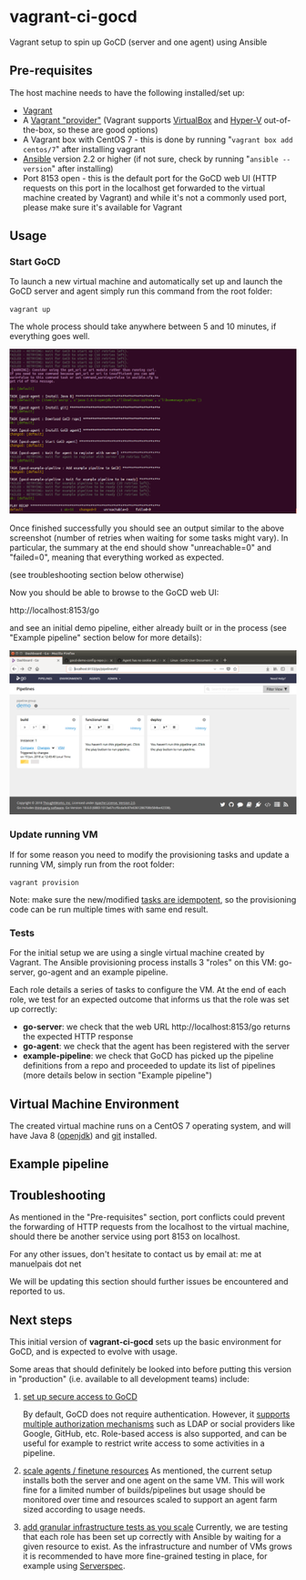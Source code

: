# vagrant-ci-gocd
Vagrant setup to spin up GoCD (server and one agent) using Ansible 

## Pre-requisites

The host machine needs to have the following installed/set up:

- [Vagrant](https://www.vagrantup.com/downloads.html)
- A [Vagrant "provider"](https://www.vagrantup.com/docs/providers/) (Vagrant supports [VirtualBox](https://www.virtualbox.org/) and [Hyper-V](https://www.microsoft.com/hyper-v) out-of-the-box, so these are good options)
- A Vagrant box with CentOS 7 - this is done by running "`vagrant box add centos/7`" after installing vagrant
- [Ansible](https://docs.ansible.com/ansible/latest/installation_guide/intro_installation.html#installing-the-control-machine) version 2.2 or higher (if not sure, check by running "`ansible --version`" after installing)
- Port 8153 open - this is the default port for the GoCD web UI (HTTP requests on this port in the localhost get forwarded to the virtual machine created by Vagrant) and while it's not a commonly used port, please make sure it's available for Vagrant

## Usage

### Start GoCD

To launch a new virtual machine and automatically set up and launch the GoCD server and agent simply run this command from the root folder:

`vagrant up`

The whole process should take anywhere between 5 and 10 minutes, if everything goes well.

![vagrant_up](images/vagrant_up.png)

Once finished successfully you should see an output similar to the above screenshot (number of retries when waiting for some tasks might vary). In particular, the summary at the end should show "unreachable=0" and "failed=0", meaning that everything worked as expected. 

(see troubleshooting section below otherwise)

Now you should be able to browse to the GoCD web UI:

http://localhost:8153/go

and see an initial demo pipeline, either already built or in the process (see "Example pipeline" section below for more details):

![GoCD-example-pipeline](images/GoCD-example-pipeline.png)

### Update running VM

If for some reason you need to modify the provisioning tasks and update a running VM, simply run from the root folder:

`vagrant provision`

Note: make sure the new/modified [tasks are idempotent](https://shadow-soft.com/ansible-idempotency-configuration-drift/), so the provisioning code can be run multiple times with same end result.

### Tests

For the initial setup we are using a single virtual machine created by Vagrant. The Ansible provisioning process installs 3 "roles" on this VM: go-server, go-agent and an example pipeline. 

Each role details a series of tasks to configure the VM. At the end of each role, we test for an expected outcome that informs us that the role was set up correctly:

- **go-server**: we check that the web URL http://localhost:8153/go returns the expected HTTP response
- **go-agent**: we check that the agent has been registered with the server
- **example-pipeline**: we check that GoCD has picked up the pipeline definitions from a repo and proceeded to update its list of pipelines (more details below in section "Example pipeline")

## Virtual Machine Environment

The created virtual machine runs on a CentOS 7 operating system, and will have Java 8 ([openjdk](http://openjdk.java.net/projects/jdk8/)) and [git](https://git-scm.com/doc) installed.

## Example pipeline

## Troubleshooting

As mentioned in the "Pre-requisites" section, port conflicts could prevent the forwarding of HTTP requests from the localhost to the virtual machine, should there be another service using port 8153 on localhost.

For any other issues, don't hesitate to contact us by email at: me at manuelpais dot net

We will be updating this section should further issues be encountered and reported to us.

## Next steps

This initial version of **vagrant-ci-gocd** sets up the basic environment for GoCD, and is expected to evolve with usage.

Some areas that should definitely be looked into before putting this version in "production" (i.e. available to all development teams) include:

1. <u>set up secure access to GoCD</u>

   By default, GoCD does not require authentication. However, it [supports multiple authorization mechanisms](https://docs.gocd.org/current/configuration/dev_authentication.html) such as LDAP or social providers like Google, GitHub, etc. Role-based access is also supported, and can be useful for example to restrict write access to some activities in a pipeline.

2. <u>scale agents / finetune resources</u>
   As mentioned, the current setup installs both the server and one agent on the same VM. This will work fine for a limited number of builds/pipelines but usage should be monitored over time and resources scaled to support an agent farm sized according to usage needs.

3. <u>add granular infrastructure tests as you scale</u>
   Currently, we are testing that each role has been set up correctly with Ansible by waiting for a given resource to exist. As the infrastructure and number of VMs grows it is recommended to have more fine-grained testing in place, for example using [Serverspec](https://serverspec.org/).

